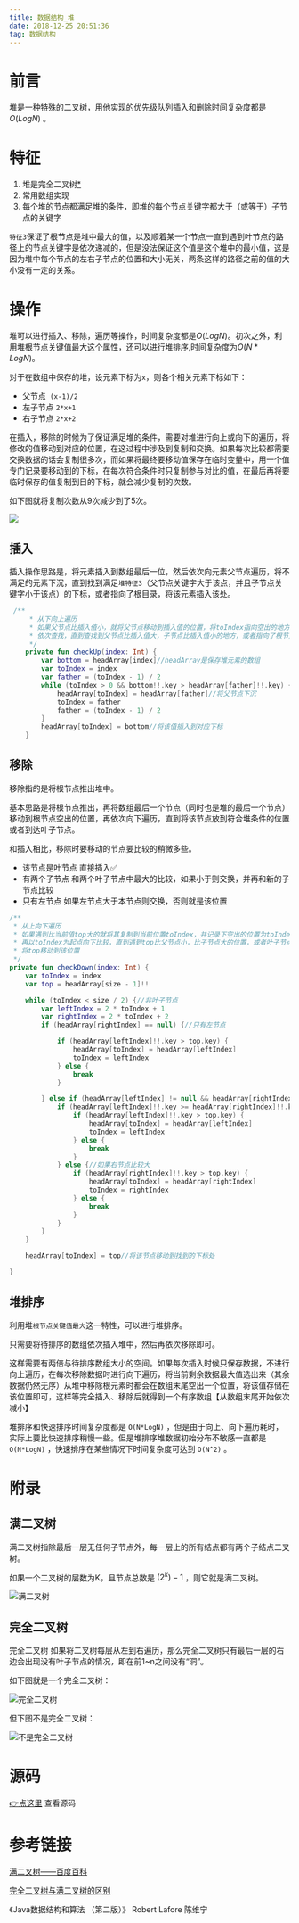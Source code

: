 ```yaml
---
title: 数据结构_堆
date: 2018-12-25 20:51:36
tag: 数据结构
---
```


# 前言

堆是一种特殊的二叉树，用他实现的优先级队列插入和删除时间复杂度都是$O(LogN)$ 。

# 特征

1. 堆是完全二叉树[*](#完全二叉树)
2. 常用数组实现
3. 每个堆的节点都满足堆的条件，即堆的每个节点关键字都大于（或等于）子节点的关键字



`特征3`保证了根节点是堆中最大的值，以及顺着某一个节点一直到遇到叶节点的路径上的节点关键字是依次递减的，但是没法保证这个值是这个堆中的最小值，这是因为堆中每个节点的左右子节点的位置和大小无关，两条这样的路径之前的值的大小没有一定的关系。

# 操作

堆可以进行插入、移除，遍历等操作，时间复杂度都是$O(LogN)$。初次之外，利用堆根节点关键值最大这个属性，还可以进行堆排序,时间复杂度为$O(N*LogN)$。

对于在数组中保存的堆，设元素下标为`x`，则各个相关元素下标如下：

* 父节点` (x-1)/2`
* 左子节点 `2*x+1`
* 右子节点 `2*x+2`



在插入，移除的时候为了保证满足堆的条件，需要对堆进行向上或向下的遍历，将修改的值移动到对应的位置，在这过程中涉及到复制和交换。如果每次比较都需要交换数据的话会复制很多次，而如果将最终要移动值保存在临时变量中，用一个值专门记录要移动到的下标，在每次符合条件时只复制参与对比的值，在最后再将要临时保存的值复制到目的下标，就会减少复制的次数。

如下图就将复制次数从9次减少到了5次。

![](https://jixiaoyong.github.io/images/20181225213813.png)

## 插入

插入操作思路是，将元素插入到数组最后一位，然后依次向元素父节点遍历，将不满足的元素下沉，直到找到满足`堆特征3`（父节点关键字大于该点，并且子节点关键字小于该点）的下标，或者指向了根目录，将该元素插入该处。

```kotlin
 /**
     * 从下向上遍历
     * 如果父节点比插入值小，就将父节点移动到插入值的位置，将toIndex指向空出的地方
     * 依次查找，直到查找到父节点比插入值大，子节点比插入值小的地方，或者指向了根节点
     */
    private fun checkUp(index: Int) {
        var bottom = headArray[index]//headArray是保存堆元素的数组
        var toIndex = index
        var father = (toIndex - 1) / 2
        while (toIndex > 0 && bottom!!.key > headArray[father]!!.key) {
            headArray[toIndex] = headArray[father]//将父节点下沉
            toIndex = father
            father = (toIndex - 1) / 2
        }
        headArray[toIndex] = bottom//将该值插入到对应下标
    }
```



## 移除

移除指的是将根节点推出堆中。

基本思路是将根节点推出，再将数组最后一个节点（同时也是堆的最后一个节点）移动到根节点空出的位置，再依次向下遍历，直到将该节点放到符合堆条件的位置或者到达叶子节点。

和插入相比，移除时要移动的节点要比较的稍微多些。

* 该节点是叶节点	直接插入✅
* 有两个子节点	    和两个叶子节点中最大的比较，如果小于则交换，并再和新的子节点比较
* 只有左节点    如果左节点大于本节点则交换，否则就是该位置

```kotlin
/**
 * 从上向下遍历
 * 如果遇到比当前值top大的就将其复制到当前位置toIndex，并记录下空出的位置为toIndex
 * 再以toIndex为起点向下比较，直到遇到top比父节点小，比子节点大的位置，或者叶子节点
 * 将top移动到该位置
 */
private fun checkDown(index: Int) {
    var toIndex = index
    var top = headArray[size - 1]!!

    while (toIndex < size / 2) {//非叶子节点
        var leftIndex = 2 * toIndex + 1
        var rightIndex = 2 * toIndex + 2
        if (headArray[rightIndex] == null) {//只有左节点

            if (headArray[leftIndex]!!.key > top.key) {
                headArray[toIndex] = headArray[leftIndex]
                toIndex = leftIndex
            } else {
                break
            }

        } else if (headArray[leftIndex] != null && headArray[rightIndex] != null) {
            if (headArray[leftIndex]!!.key >= headArray[rightIndex]!!.key) {//如果左节点比较大
                if (headArray[leftIndex]!!.key > top.key) {
                    headArray[toIndex] = headArray[leftIndex]
                    toIndex = leftIndex
                } else {
                    break
                }
            } else {//如果右节点比较大
                if (headArray[rightIndex]!!.key > top.key) {
                    headArray[toIndex] = headArray[rightIndex]
                    toIndex = rightIndex
                } else {
                    break
                }
            }
        }
    }

    headArray[toIndex] = top//将该节点移动到找到的下标处

}
```

## 堆排序

利用堆`根节点关键值最大`这一特性，可以进行堆排序。

只需要将待排序的数组依次插入堆中，然后再依次移除即可。

这样需要有两倍与待排序数组大小的空间。如果每次插入时候只保存数据，不进行向上遍历，在每次移除数据时进行向下遍历，将当前剩余数据最大值选出来（其余数据仍然无序）从堆中移除根元素时都会在数组末尾空出一个位置，将该值存储在该位置即可，这样等完全插入、移除后就得到一个有序数组【从数组末尾开始依次减小】

堆排序和快速排序时间复杂度都是 `O(N*LogN)` ，但是由于向上、向下遍历耗时，实际上要比快速排序稍慢一些。但是堆排序堆数据初始分布不敏感一直都是 `O(N*LogN)` ，快速排序在某些情况下时间复杂度可达到 `O(N^2)` 。

# 附录

## 满二叉树

满二叉树指除最后一层无任何子节点外，每一层上的所有结点都有两个子结点二叉树。

如果一个二叉树的层数为K，且节点总数是 $(2^k) -1$  ，则它就是满二叉树。

![满二叉树](https://jixiaoyong.github.io/images/20181225210750.png)

## 完全二叉树

完全二叉树 如果将二叉树每层从左到右遍历，那么完全二叉树只有最后一层的右边会出现没有叶子节点的情况，即在前1~n之间没有“洞”。

如下图就是一个完全二叉树：

![完全二叉树](https://jixiaoyong.github.io/images/20181225211304.png)

但下图不是完全二叉树：

![不是完全二叉树](https://jixiaoyong.github.io/images/20181223211217.png)

# 源码

[👉点这里](https://github.com/jixiaoyong/Notes-Files/blob/master/AndroidLearningResource/java_note/%E6%95%B0%E6%8D%AE%E7%BB%93%E6%9E%84%E5%AD%A6%E4%B9%A0/tree/HeadClazz.kt) 查看源码

# 参考链接

[满二叉树——百度百科](https://baike.baidu.com/item/%E6%BB%A1%E4%BA%8C%E5%8F%89%E6%A0%91)

[完全二叉树与满二叉树的区别](<https://blog.csdn.net/u013812939/article/details/46798743>)

《Java数据结构和算法 （第二版）》 Robert Lafore 陈维宁

